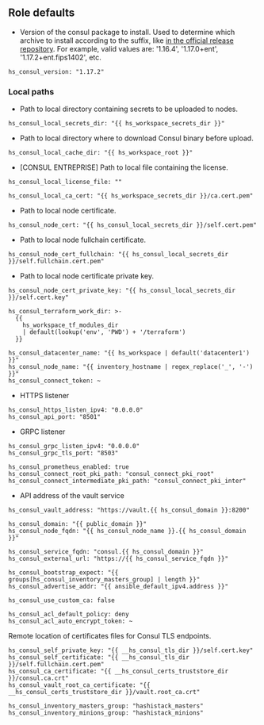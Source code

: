 
```{include} ../../../../roles/consul/README.md
```

## Role defaults

* Version of the consul package to install. Used to determine which archive to install
according to the suffix, like
[in the official release repository](https://releases.hashicorp.com/consul/).
For example, valid values are: '1.16.4', '1.17.0+ent', '1.17.2+ent.fips1402', etc.
```
hs_consul_version: "1.17.2"

```
### Local paths

* Path to local directory containing secrets to be uploaded to nodes.

```
hs_consul_local_secrets_dir: "{{ hs_workspace_secrets_dir }}"
```

* Path to local directory where to download Consul binary before upload.

```
hs_consul_local_cache_dir: "{{ hs_workspace_root }}"
```

* [CONSUL ENTREPRISE] Path to local file containing the license.

```
hs_consul_local_license_file: ""

hs_consul_local_ca_cert: "{{ hs_workspace_secrets_dir }}/ca.cert.pem"
```
* Path to local node certificate.
```
hs_consul_node_cert: "{{ hs_consul_local_secrets_dir }}/self.cert.pem"
```
* Path to local node fullchain certificate.
```
hs_consul_node_cert_fullchain: "{{ hs_consul_local_secrets_dir }}/self.fullchain.cert.pem"
```
* Path to local node certificate private key.
```
hs_consul_node_cert_private_key: "{{ hs_consul_local_secrets_dir }}/self.cert.key"

hs_consul_terraform_work_dir: >-
  {{
    hs_workspace_tf_modules_dir
    | default(lookup('env', 'PWD') + '/terraform')
  }}

hs_consul_datacenter_name: "{{ hs_workspace | default('datacenter1') }}"
hs_consul_node_name: "{{ inventory_hostname | regex_replace('_', '-') }}"
hs_consul_connect_token: ~
```

* HTTPS listener

```
hs_consul_https_listen_ipv4: "0.0.0.0"
hs_consul_api_port: "8501"
```

* GRPC listener

```
hs_consul_grpc_listen_ipv4: "0.0.0.0"
hs_consul_grpc_tls_port: "8503"

hs_consul_prometheus_enabled: true
hs_consul_connect_root_pki_path: "consul_connect_pki_root"
hs_consul_connect_intermediate_pki_path: "consul_connect_pki_inter"
```
* API address of the vault service
```
hs_consul_vault_address: "https://vault.{{ hs_consul_domain }}:8200"

hs_consul_domain: "{{ public_domain }}"
hs_consul_node_fqdn: "{{ hs_consul_node_name }}.{{ hs_consul_domain }}"

hs_consul_service_fqdn: "consul.{{ hs_consul_domain }}"
hs_consul_external_url: "https://{{ hs_consul_service_fqdn }}"

hs_consul_bootstrap_expect: "{{ groups[hs_consul_inventory_masters_group] | length }}"
hs_consul_advertise_addr: "{{ ansible_default_ipv4.address }}"

hs_consul_use_custom_ca: false

hs_consul_acl_default_policy: deny
hs_consul_acl_auto_encrypt_token: ~
```

Remote location of certificates files for Consul TLS endpoints.

```
hs_consul_self_private_key: "{{ __hs_consul_tls_dir }}/self.cert.key"
hs_consul_self_certificate: "{{ __hs_consul_tls_dir }}/self.fullchain.cert.pem"
hs_consul_ca_certificate: "{{ __hs_consul_certs_truststore_dir }}/consul.ca.crt"
hs_consul_vault_root_ca_certificate: "{{ __hs_consul_certs_truststore_dir }}/vault.root_ca.crt"

hs_consul_inventory_masters_group: "hashistack_masters"
hs_consul_inventory_minions_group: "hashistack_minions"

